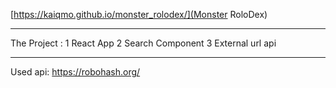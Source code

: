 [https://kaiqmo.github.io/monster_rolodex/](Monster RoloDex)

-----------------------

The Project :
    1 React App
    2 Search Component
    3 External url api

----------------------- 

Used api:
    https://robohash.org/